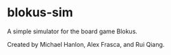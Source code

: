 # blokus-sim
A simple simulator for the board game Blokus.

Created by Michael Hanlon, Alex Frasca, and Rui Qiang.
